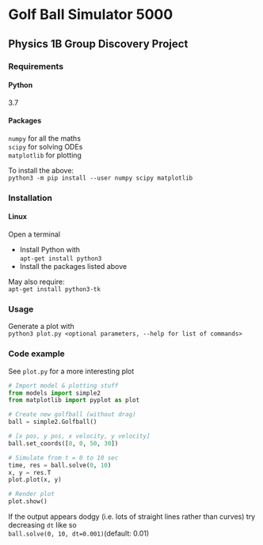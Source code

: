 # Golf Ball Simulator 5000
## Physics 1B Group Discovery Project

### Requirements
#### Python
3.7
#### Packages
`numpy` for all the maths\
`scipy` for solving ODEs\
`matplotlib` for plotting

To install the above: \
`python3 -m pip install --user numpy scipy matplotlib`

### Installation
#### Linux
Open a terminal
- Install Python with\
`apt-get install python3`
- Install the packages listed above

May also require:\
``apt-get install python3-tk``

### Usage

Generate a plot with\
`python3 plot.py <optional parameters, --help for list of commands>`

### Code example
See `plot.py` for a more interesting plot
```python
# Import model & plotting stuff
from models import simple2
from matplotlib import pyplot as plot

# Create new golfball (without drag)
ball = simple2.Golfball()

# [x pos, y pos, x velocity, y velocity]
ball.set_coords([0, 0, 50, 30])

# Simulate from t = 0 to 10 sec
time, res = ball.solve(0, 10)
x, y = res.T
plot.plot(x, y)

# Render plot
plot.show()
```
If the output appears dodgy (i.e. lots of straight lines rather than curves) try decreasing `dt` like so\
`ball.solve(0, 10, dt=0.001)`(default: 0.01)

